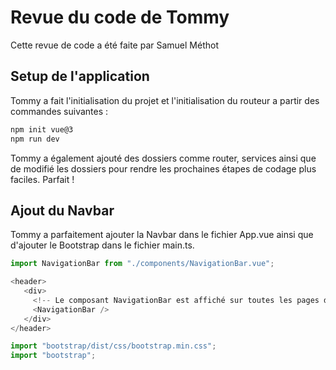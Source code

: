 # Revue du code de Tommy

Cette revue de code a été faite par Samuel Méthot

## Setup de l'application

Tommy a fait l'initialisation du projet et l'initialisation du routeur a partir des commandes suivantes :

```bash
npm init vue@3
npm run dev
```
Tommy a également ajouté des dossiers comme router, services ainsi que de modifié les dossiers pour rendre les prochaines étapes de codage plus faciles. Parfait !

## Ajout du Navbar

Tommy a parfaitement ajouter la Navbar dans le fichier App.vue ainsi que d'ajouter le Bootstrap dans le fichier main.ts.
```typescript
import NavigationBar from "./components/NavigationBar.vue";

<header>
   <div>
     <!-- Le composant NavigationBar est affiché sur toutes les pages de l'application. Il contient des liens de navigation. Voir soncontenu dans le fichier src/components/NavigationBar.vue -->
     <NavigationBar />
   </div>
</header>
```



```typescript
import "bootstrap/dist/css/bootstrap.min.css";
import "bootstrap";
```
